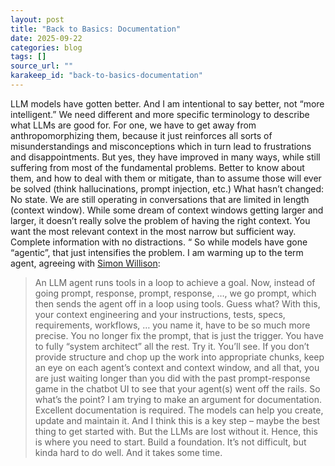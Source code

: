```yaml
---
layout: post
title: "Back to Basics: Documentation"
date: 2025-09-22
categories: blog
tags: []
source_url: ""
karakeep_id: "back-to-basics-documentation"
---
```



LLM models have gotten better. And I am intentional to say better, not “more intelligent.” 
We need different and more specific terminology to describe what LLMs are good for. For one, we have to get away from anthropomorphizing them, because it just reinforces all sorts of misunderstandings and misconceptions which in turn lead to frustrations and disappointments. But yes, they have improved in many ways, while still suffering from most of the fundamental problems. Better to know about them, and how to deal with them or mitigate, than to assume those will ever be solved (think hallucinations, prompt injection, etc.)
What hasn’t changed: No state. 
We are still operating in conversations that are limited in length (context window). While some dream of context windows getting larger and larger, it doesn’t really solve the problem of having the right context. You want the most relevant context in the most narrow but sufficient way. Complete information with no distractions. 
“
So while models have gone “agentic”, that just intensifies the problem. I am warming up to the term agent, agreeing with [Simon Willison](https://simonwillison.net/2025/Sep/18/agents/):
> An LLM agent runs tools in a loop to achieve a goal.
Now, instead of going prompt, response, prompt, response, …, we go prompt, which then sends the agent off in a loop using tools. 
Guess what? With this, your context engineering and your instructions, tests, specs, requirements, workflows, … you name it, have to be so much more precise. 
You no longer fix the prompt, that is just the trigger. You have to fully “system architect” all the rest. Try it. You’ll see. If you don’t provide structure and chop up the work into appropriate chunks, keep an eye on each agent’s context and context window, and all that, you are just waiting longer than you did with the past prompt-response game in the chatbot UI to see that your agent(s) went off the rails.
So what’s the point? I am trying to make an argument for documentation. Excellent documentation is required. The models can help you create, update and maintain it. And I think this is a key step – maybe the best thing to get started with. But the LLMs are lost without it. Hence, this is where you need to start. Build a foundation. It’s not difficult, but kinda hard to do well. And it takes some time. 
